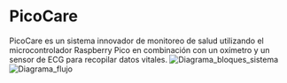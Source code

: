 # PicoCare
PicoCare es un sistema innovador de monitoreo de salud utilizando el microcontrolador Raspberry Pico en combinación con un oxímetro y un sensor de ECG para recopilar datos vitales.
![Diagrama_bloques_sistema](https://github.com/JMCJ13/PicoCare/assets/163078070/40c51eb7-b8e0-43a5-b4ad-13d6c9b23ad6)
![Diagrama_flujo](https://github.com/JMCJ13/PicoCare/assets/163078070/867e0219-4a20-4366-bef3-b86561adde09)
